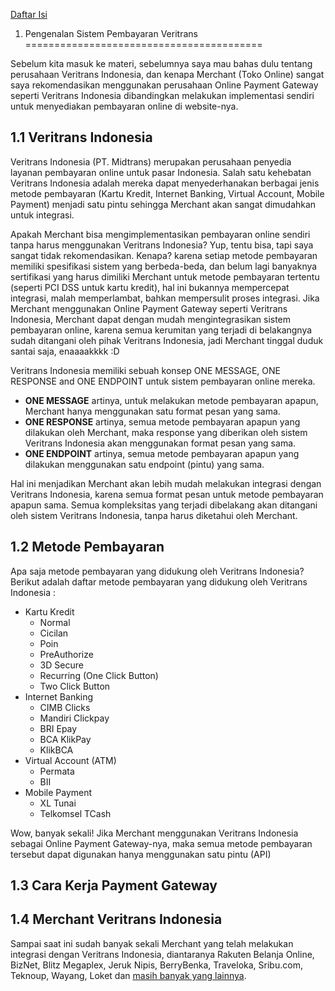 [Daftar Isi](../README.md)

1. Pengenalan Sistem Pembayaran Veritrans
=========================================

Sebelum kita masuk ke materi, sebelumnya saya mau bahas dulu tentang perusahaan Veritrans Indonesia, dan kenapa Merchant (Toko Online) sangat saya rekomendasikan menggunakan perusahaan Online Payment Gateway seperti Veritrans Indonesia dibandingkan melakukan implementasi sendiri untuk menyediakan pembayaran online di website-nya. 

## 1.1 Veritrans Indonesia

Veritrans Indonesia (PT. Midtrans) merupakan perusahaan penyedia layanan pembayaran online untuk pasar Indonesia. Salah satu kehebatan Veritrans Indonesia adalah mereka dapat menyederhanakan berbagai jenis metode pembayaran (Kartu Kredit, Internet Banking, Virtual Account, Mobile Payment) menjadi satu pintu sehingga Merchant akan sangat dimudahkan untuk integrasi. 

Apakah Merchant bisa mengimplementasikan pembayaran online sendiri tanpa harus menggunakan Veritrans Indonesia? Yup, tentu bisa, tapi saya sangat tidak rekomendasikan. Kenapa? karena setiap metode pembayaran memiliki spesifikasi sistem yang berbeda-beda, dan belum lagi banyaknya sertifikasi yang harus dimiliki Merchant untuk metode pembayaran tertentu (seperti PCI DSS untuk kartu kredit), hal ini bukannya mempercepat integrasi, malah memperlambat, bahkan mempersulit proses integrasi. Jika Merchant menggunakan Online Payment Gateway seperti Veritrans Indonesia, Merchant dapat dengan mudah mengintegrasikan sistem pembayaran online, karena semua kerumitan yang terjadi di belakangnya sudah ditangani oleh pihak Veritrans Indonesia, jadi Merchant tinggal duduk santai saja, enaaaakkkk :D

Veritrans Indonesia memiliki sebuah konsep ONE MESSAGE, ONE RESPONSE and ONE ENDPOINT untuk sistem pembayaran online mereka. 

- <b>ONE MESSAGE</b> artinya, untuk melakukan metode pembayaran apapun, Merchant hanya menggunakan satu format pesan yang sama. 
- <b>ONE RESPONSE</b> artinya, semua metode pembayaran apapun yang dilakukan oleh Merchant, maka response yang diberikan oleh sistem Veritrans Indonesia akan menggunakan format pesan yang sama.
- <b>ONE ENDPOINT</b> artinya, semua metode pembayaran apapun yang dilakukan menggunakan satu endpoint (pintu) yang sama.

Hal ini menjadikan Merchant akan lebih mudah melakukan integrasi dengan Veritrans Indonesia, karena semua format pesan untuk metode pembayaran apapun sama. Semua kompleksitas yang terjadi dibelakang akan ditangani oleh sistem Veritrans Indonesia, tanpa harus diketahui oleh Merchant.

## 1.2 Metode Pembayaran

Apa saja metode pembayaran yang didukung oleh Veritrans Indonesia? Berikut adalah daftar metode pembayaran yang didukung oleh Veritrans Indonesia :

- Kartu Kredit
	- Normal
	- Cicilan
	- Poin
	- PreAuthorize
	- 3D Secure
	- Recurring (One Click Button)
	- Two Click Button
- Internet Banking
	- CIMB Clicks
	- Mandiri Clickpay
	- BRI Epay
	- BCA KlikPay
	- KlikBCA
- Virtual Account (ATM)
	- Permata
	- BII
- Mobile Payment
	- XL Tunai
	- Telkomsel TCash
	
Wow, banyak sekali! Jika Merchant menggunakan Veritrans Indonesia sebagai Online Payment Gateway-nya, maka semua metode pembayaran tersebut dapat digunakan hanya menggunakan satu pintu (API)

## 1.3 Cara Kerja Payment Gateway



## 1.4 Merchant Veritrans Indonesia

Sampai saat ini sudah banyak sekali Merchant yang telah melakukan integrasi dengan Veritrans Indonesia, diantaranya Rakuten Belanja Online, BizNet, Blitz Megaplex, Jeruk Nipis, BerryBenka, Traveloka, Sribu.com, Teknoup, Wayang, Loket dan [masih banyak yang lainnya](https://www.veritrans.co.id/portfolio.html).